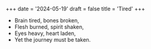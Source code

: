 +++
date = '2024-05-19'
draft = false
title = 'Tired'
+++

- Brain tired, bones broken,
- Flesh burned, spirit shaken,
- Eyes heavy, heart laden,
- Yet the journey must be taken.
